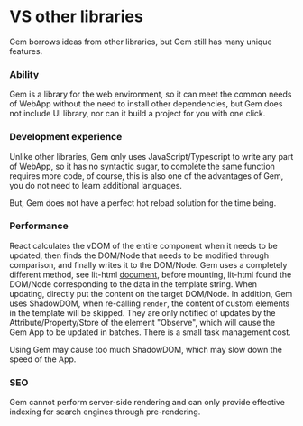 # VS other libraries

Gem borrows ideas from other libraries, but Gem still has many unique features.

### Ability

Gem is a library for the web environment, so it can meet the common needs of WebApp without the need to install other dependencies, but Gem does not include UI library, nor can it build a project for you with one click.

### Development experience

Unlike other libraries, Gem only uses JavaScript/Typescript to write any part of WebApp, so it has no syntactic sugar, to complete the same function requires more code, of course, this is also one of the advantages of Gem, you do not need to learn additional languages.

But, Gem does not have a perfect hot reload solution for the time being.

### Performance

React calculates the vDOM of the entire component when it needs to be updated, then finds the DOM/Node that needs to be modified through comparison, and finally writes it to the DOM/Node. Gem uses a completely different method, see lit-html [document](https://github.com/lit/lit/blob/main/dev-docs/design/how-lit-html-works.md), before mounting, lit-html found the DOM/Node corresponding to the data in the template string. When updating, directly put the content on the target DOM/Node. In addition, Gem uses ShadowDOM, when re-calling `render`, the content of custom elements in the template will be skipped. They are only notified of updates by the Attribute/Property/Store of the element "Observe", which will cause the Gem App to be updated in batches. There is a small task management cost.

Using Gem may cause too much ShadowDOM, which may slow down the speed of the App.

### SEO

Gem cannot perform server-side rendering and can only provide effective indexing for search engines through pre-rendering.
